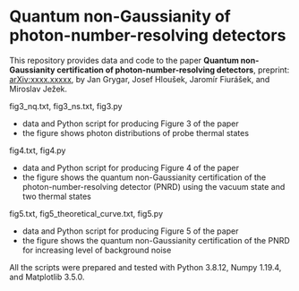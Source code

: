 # Quantum non-Gaussianity of photon-number-resolving detectors

This repository provides data and code to the paper **Quantum non-Gaussianity certification of photon-number-resolving detectors**, preprint: [arXiv:xxxx.xxxxx](https://arxiv.org/abs/xxxx.xxxxx), by Jan Grygar, Josef Hloušek, Jaromír Fiurášek, and Miroslav Ježek.

fig3_nq.txt, fig3_ns.txt, fig3.py
- data and Python script for producing Figure 3 of the paper
- the figure shows photon distributions of probe thermal states

fig4.txt, fig4.py
- data and Python script for producing Figure 4 of the paper
- the figure shows the quantum non-Gaussianity certification of the photon-number-resolving detector (PNRD) using the vacuum state and two thermal states

fig5.txt, fig5_theoretical_curve.txt, fig5.py
- data and Python script for producing Figure 5 of the paper
- the figure shows the quantum non-Gaussianity certification of the PNRD for increasing level of background noise



All the scripts were prepared and tested with Python 3.8.12, Numpy 1.19.4, and Matplotlib 3.5.0.
